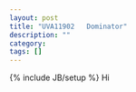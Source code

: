 ```yaml
---
layout: post
title: "UVA11902   Dominator"
description: ""
category: 
tags: []
---
```

{% include JB/setup %}
Hi 
